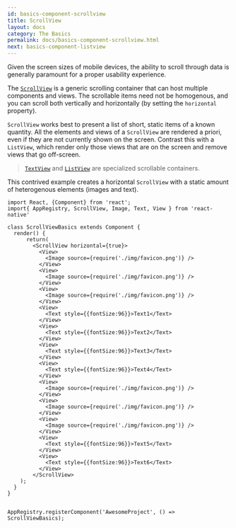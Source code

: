 ```yaml
---
id: basics-component-scrollview
title: ScrollView
layout: docs
category: The Basics
permalink: docs/basics-component-scrollview.html
next: basics-component-listview
---
```


Given the screen sizes of mobile devices, the ability to scroll through data is generally paramount for a proper usability experience.

The [`ScrollView`](/react-native/docs/scrollview.html) is a generic scrolling container that can host multiple components and views. The scrollable items need not be homogenous, and you can scroll both vertically and horizontally (by setting the `horizontal` property).

`ScrollView` works best to present a list of short, static items of a known quantity. All the elements and views of a `ScrollView` are rendered a priori, even if they are not currently shown on the screen. Contrast this with a `ListView`, which render only those views that are on the screen and remove views that go off-screen.

> [`TextView`](/react-native/docs/basics-component-textview.html) and [`ListView`](/react-native/docs/basics-component-listview.html) are specialized scrollable containers.

This contrived example creates a horizontal `ScrollView` with a static amount of heterogenous elements (images and text).

```ReactNativeWebPlayer
import React, {Component} from 'react';
import{ AppRegistry, ScrollView, Image, Text, View } from 'react-native'

class ScrollViewBasics extends Component {
  render() {
      return(
        <ScrollView horizontal={true}>
          <View>
            <Image source={require('./img/favicon.png')} />
          </View>
          <View>
            <Image source={require('./img/favicon.png')} />
          </View>
          <View>
            <Image source={require('./img/favicon.png')} />
          </View>
          <View>
            <Text style={{fontSize:96}}>Text1</Text>
          </View>
          <View>
            <Text style={{fontSize:96}}>Text2</Text>
          </View>
          <View>
            <Text style={{fontSize:96}}>Text3</Text>
          </View>
          <View>
            <Text style={{fontSize:96}}>Text4</Text>
          </View>
          <View>
            <Image source={require('./img/favicon.png')} />
          </View>
          <View>
            <Image source={require('./img/favicon.png')} />
          </View>
          <View>
            <Image source={require('./img/favicon.png')} />
          </View>
          <View>
            <Text style={{fontSize:96}}>Text5</Text>
          </View>
          <View>
            <Text style={{fontSize:96}}>Text6</Text>
          </View>
        </ScrollView>
    );
  }
}


AppRegistry.registerComponent('AwesomeProject', () => ScrollViewBasics);
```
